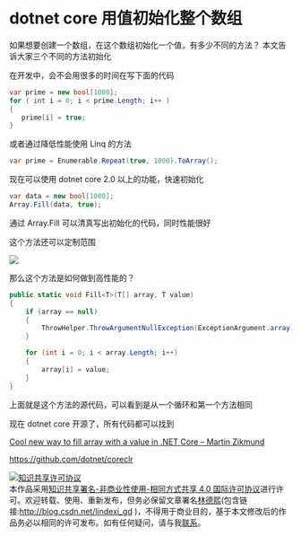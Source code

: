 
# dotnet core 用值初始化整个数组

如果想要创建一个数组，在这个数组初始化一个值，有多少不同的方法？
本文告诉大家三个不同的方法初始化

<!--more-->


<!-- csdn -->

在开发中，会不会用很多的时间在写下面的代码

```csharp
var prime = new bool[1000];
for ( int i = 0; i < prime.Length; i++ )
{
   prime[i] = true;
}
```

或者通过降低性能使用 Linq 的方法

```csharp
var prime = Enumerable.Repeat(true, 1000).ToArray();
```

现在可以使用 dotnet core 2.0 以上的功能，快速初始化

```csharp
var data = new bool[1000];
Array.Fill(data, true);
```

通过 Array.Fill 可以清真写出初始化的代码，同时性能很好

这个方法还可以定制范围

<!-- ![](image/dotnet core 用值初始化整个数组/dotnet core 用值初始化整个数组0.png) -->

![](http://image.acmx.xyz/lindexi%2F20191111995339)

那么这个方法是如何做到高性能的？

```csharp
public static void Fill<T>(T[] array, T value)
{
    if (array == null)
    {
        ThrowHelper.ThrowArgumentNullException(ExceptionArgument.array);
    }

    for (int i = 0; i < array.Length; i++)
    {
        array[i] = value;
    }
}
```

上面就是这个方法的源代码，可以看到是从一个循环和第一个方法相同

现在 dotnet core 开源了，所有代码都可以找到

[Cool new way to fill array with a value in .NET Core – Martin Zikmund](https://blog.mzikmund.com/2019/01/cool-new-way-to-fill-array-with-a-value-in-net-core/ )

https://github.com/dotnet/coreclr





<a rel="license" href="http://creativecommons.org/licenses/by-nc-sa/4.0/"><img alt="知识共享许可协议" style="border-width:0" src="https://licensebuttons.net/l/by-nc-sa/4.0/88x31.png" /></a><br />本作品采用<a rel="license" href="http://creativecommons.org/licenses/by-nc-sa/4.0/">知识共享署名-非商业性使用-相同方式共享 4.0 国际许可协议</a>进行许可。欢迎转载、使用、重新发布，但务必保留文章署名[林德熙](http://blog.csdn.net/lindexi_gd)(包含链接:http://blog.csdn.net/lindexi_gd )，不得用于商业目的，基于本文修改后的作品务必以相同的许可发布。如有任何疑问，请与我[联系](mailto:lindexi_gd@163.com)。